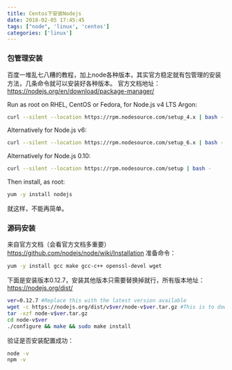 ```yaml
---
title: Centos下安装Nodejs
date: 2018-02-05 17:45:45
tags: ["node", 'linux', 'centos']
categories: ['linux']
---
```

### 包管理安装

百度一堆乱七八糟的教程，加上node各种版本，其实官方稳定就有包管理的安装方法，几条命令就可以安装好各种版本。
官方文档地址：<https://nodejs.org/en/download/package-manager/>

Run as root on RHEL, CentOS or Fedora, for Node.js v4 LTS Argon:

``` bash
curl --silent --location https://rpm.nodesource.com/setup_4.x | bash -
```

Alternatively for Node.js v6:

``` bash
curl --silent --location https://rpm.nodesource.com/setup_6.x | bash -
```

Alternatively for Node.js 0.10:

``` bash
curl --silent --location https://rpm.nodesource.com/setup | bash -
```

Then install, as root:

``` bash
yum -y install nodejs
```

就这样，不能再简单。

### 源码安装

来自官方文档（会看官方文档多重要）
<https://github.com/nodejs/node/wiki/Installation>
准备命令：
``` bash
yum -y install gcc make gcc-c++ openssl-devel wget
```

下面是安装版本0.12.7，安装其他版本只需要替换掉就行，所有版本地址：<https://nodejs.org/dist/>

``` bash
ver=0.12.7 #Replace this with the latest version available
wget -c https://nodejs.org/dist/v$ver/node-v$ver.tar.gz #This is to download the source code.
tar -xzf node-v$ver.tar.gz
cd node-v$ver
./configure && make && sudo make install
```

验证是否安装配置成功：

``` bash
node -v
npm -v
```